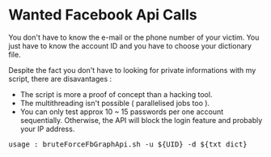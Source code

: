 # Wanted Facebook Api Calls

You don't have to know the e-mail or the phone number of your victim. You just have to know the account ID and you have to choose your dictionary file. 

Despite the fact you don't have to looking for private informations with my script, there are disavantages :
- The script is more a proof of concept than a hacking tool.
- The multithreading isn't possible ( parallelised jobs too ).
- You can only test approx 10 ~ 15 passwords per one account sequentially. Otherwise, the API will block the login feature and probably your IP address.

<pre>usage : bruteForceFbGraphApi.sh -u ${UID} -d ${txt_dict} </pre>
